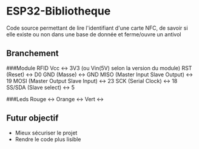 
# ESP32-Bibliotheque

Code source permettant de lire l'identifiant d'une carte NFC, de savoir si elle existe ou non dans une base de donnée et ferme/ouvre un antivol

## Branchement 
###Module RFID
Vcc <-> 3V3 (ou Vin(5V) selon la version du module)
RST (Reset) <-> D0
GND (Masse) <-> GND
MISO (Master Input Slave Output) <-> 19
MOSI (Master Output Slave Input) <-> 23
SCK (Serial Clock) <-> 18
SS/SDA (Slave select) <-> 5

###Leds
Rouge <->
Orange <->
Vert <-> 

## Futur objectif

- Mieux sécuriser le projet
- Rendre le code plus lisible

